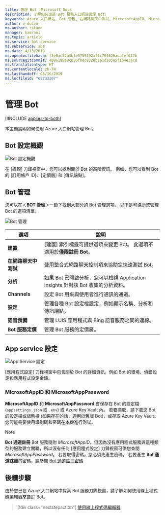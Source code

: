 ```yaml
---
title: 管理 Bot |Microsoft Docs
description: 了解如何透過 Bot 服務入口網站管理 Bot。
keywords: Azure 入口網站, Bot 管理, 在網路聊天中測試, MicrosoftAppID, MicrosoftAppPassword, 應用程式設定
author: v-ducvo
ms.author: rstand
manager: kamrani
ms.topic: article
ms.service: bot-service
ms.subservice: abs
ms.date: 4/13/2019
ms.openlocfilehash: f3e0ac52a3bfe5759202af6c704626acafef617b
ms.sourcegitcommit: 4086189a9c856fbdc832eb1a1d205e5f1b4e3acd
ms.translationtype: HT
ms.contentlocale: zh-TW
ms.lasthandoff: 05/16/2019
ms.locfileid: "65733307"
---
```

# <a name="manage-a-bot"></a>管理 Bot

[!INCLUDE [applies-to-both](includes/applies-to-both.md)]

本主題說明如何使用 Azure 入口網站管理 Bot。

## <a name="bot-settings-overview"></a>Bot 設定概觀

![Bot 設定概觀](~/media/azure-manage-a-bot/overview.png)

在 [概觀] 刀鋒視窗中，您可以找到關於 Bot 的高階資訊。 例如，您可以看到 Bot 的 [訂用帳戶 ID]、[定價層] 和 [傳訊端點]。

## <a name="bot-management"></a>Bot 管理

 您可以在＜**BOT 管理**＞一節下找到大部分的 Bot 管理選項。 以下是可協助您管理 Bot 的選項清單。

![Bot 管理](~/media/azure-manage-a-bot/bot-management.png)

| 選項 |  說明 |
| ---- | ---- |
| **建置** | [建置] 索引標籤可提供選項來變更 Bot。 此選項不適用於**僅限註冊 Bot**。 |
| **在網路聊天中測試** | 使用整合式網路聊天控制項來協助您快速測試 Bot。 |
| **分析** | 如果 Bot 已開啟分析，您可以檢視 Application Insights 針對該 Bot 收集的分析資料。 |
| **Channels** | 設定 Bot 用來與使用者進行通訊的通道。 |
| **設定** | 管理各種 Bot 設定檔設定，例如顯示名稱、分析和傳訊端點。 |
| **語音預備** | 管理 LUIS 應用程式與 Bing 語音服務之間的連線。 |
| **Bot 服務定價** | 管理 Bot 服務的定價層。 |

## <a name="app-service-settings"></a>App service 設定

![App Service 設定](~/media/azure-manage-a-bot/app-service-settings.png)

[應用程式設定] 刀鋒視窗中包含關於 Bot 的詳細資訊，例如 Bot 的環境、偵錯設定和應用程式設定金鑰。

### <a name="microsoftappid-and-microsoftapppassword"></a>MicrosoftAppID 和 MicrosoftAppPassword

**MicrosoftAppID** 和 **MicrosoftAppPassword** 會保存在 Bot 的設定檔 (`appsettings.json` 或 `.env`) 或 Azure Key Vault 內。 若要擷取，請下載您 Bot 的設定檔或組態檔 (如果存在的話，適用於舊版 Bot)，或存取 Azure Key Vault。 您可能需要使用識別碼和密碼在本機進行測試。

> [!NOTE]
> **Bot 通道註冊** Bot 服務隨附 *MicrosoftAppID*，但因為沒有應用程式服務與這種類型的服務建立關聯，所以沒有任何 [應用程式設定] 刀鋒視窗可供您查閱 *MicrosoftAppPassword*。 若要取得密碼，您必須先產生密碼。 若要產生 **Bot 通道註冊**的密碼，請參閱 [Bot 通道註冊密碼](bot-service-quickstart-registration.md#bot-channels-registration-password)

## <a name="next-steps"></a>後續步驟
由於您已在 Azure 入口網站中探索 Bot 服務刀鋒視窗，請了解如何使用線上程式碼編輯器來自訂 Bot。
> [!div class="nextstepaction"]
> [使用線上程式碼編輯器](bot-service-build-online-code-editor.md)
